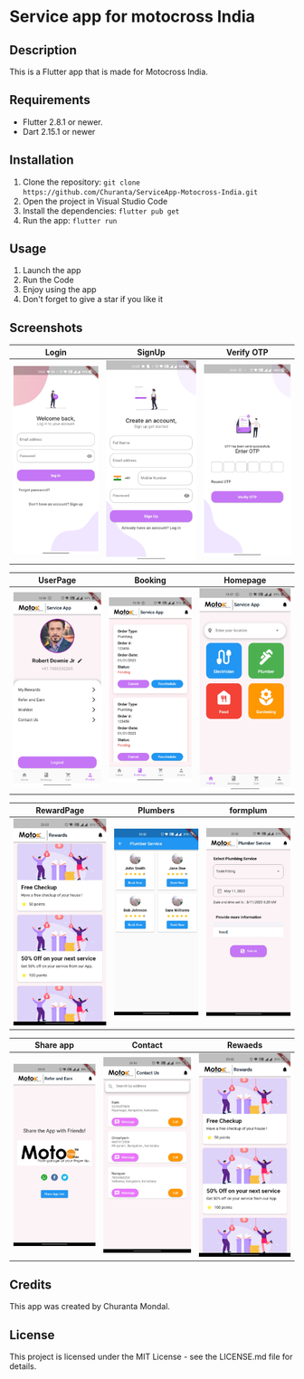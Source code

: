 # Service app for motocross India

## Description

This is a Flutter app that is made for Motocross India.

## Requirements

- Flutter 2.8.1 or newer.
- Dart 2.15.1 or newer

## Installation

1. Clone the repository: `git clone https://github.com/Churanta/ServiceApp-Motocross-India.git`
2. Open the project in Visual Studio Code
3. Install the dependencies: `flutter pub get`
4. Run the app: `flutter run`

## Usage

1. Launch the app
2. Run the Code
3. Enjoy using the app
4. Don't forget to give a star if you like it

## Screenshots

|              Login               |              SignUp              |            Verify OTP            |
| :------------------------------: | :------------------------------: | :------------------------------: |
| ![](screenshots/screenshot1.jpg) | ![](screenshots/screenshot2.jpg) | ![](screenshots/screenshot3.jpg) |

|             UserPage             |             Booking              |             Homepage             |
| :------------------------------: | :------------------------------: | :------------------------------: |
| ![](screenshots/screenshot4.jpg) | ![](screenshots/screenshot5.jpg) | ![](screenshots/screenshot6.jpg) |

|            RewardPage            |             Plumbers             |             formplum             |
| :------------------------------: | :------------------------------: | :------------------------------: |
| ![](screenshots/screenshot7.jpg) | ![](screenshots/screenshot8.jpg) | ![](screenshots/screenshot9.jpg) |

|             Share app             |              Contact              |             Rewaeds              |
| :-------------------------------: | :-------------------------------: | :------------------------------: |
| ![](screenshots/screenshot10.jpg) | ![](screenshots/screenshot11.jpg) | ![](screenshots/screenshot7.jpg) |

## Credits

This app was created by Churanta Mondal.

## License

This project is licensed under the MIT License - see the LICENSE.md file for details.
